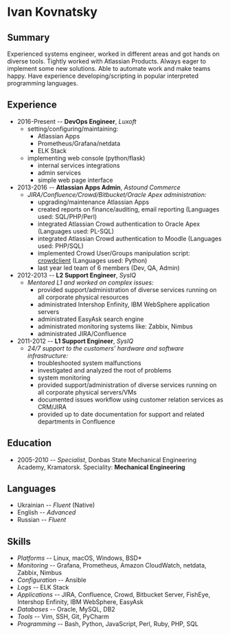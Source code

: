 # Ivan Kovnatsky

## Summary
Experienced systems engineer, worked in different areas and got hands on
diverse tools. Tightly worked with Atlassian Products. Always eager to
implement some new solutions. Able to automate work and make teams happy. Have
experience developing/scripting in popular interpreted programming languages.

## Experience
* 2016-Present -- **DevOps Engineer**, _Luxoft_
    * setting/configuring/maintaining:
      * Atlassian Apps
      * Prometheus/Grafana/netdata
      * ELK Stack
    * implementing web console (python/flask)
      * internal services integrations
      * admin services
      * simple web page interface
* 2013-2016 -- **Atlassian Apps Admin**, _Astound Commerce_
  * _JIRA/Confluence/Crowd/Bitbucket/Oracle Apex administration:_
    * upgrading/maintenance Atlassian Apps
    * created reports on finance/auditing, email reporting (Languages used: SQL/PHP/Perl)
    * integrated Atlassian Crowd authentication to Oracle Apex (Languages used: PL-SQL)
    * integrated Atlassian Crowd authentication to Moodle (Languages used: PHP/SQL)
    * implemented Crowd User/Groups manipulation script: [crowdclient](https://github.com/sevenfourk/crowdclient) (Languages used: Python)
    * last year led team of 6 members (Dev, QA, Admin)
* 2012-2013 -- **L2 Support Engineer**, _SysIQ_
  * _Mentored L1 and worked on complex issues:_
    * provided support/administration of diverse services running on all corporate physical resources
    * administrated Intershop Enfinity, IBM WebSphere application servers
    * administrated EasyAsk search engine
    * administrated monitoring systems like: Zabbix, Nimbus
    * administrated JIRA/Confluence
* 2011-2012 -- **L1 Support Engineer**, _SysIQ_
  * _24/7 support to the customers’ hardware and software infrastructure:_
    * troubleshooted system malfunctions
    * investigated and analyzed the root of problems
    * system monitoring
    * provided support/administration of diverse services running on all corporate physical servers/VMs
    * documented issues workflow using customer relation services as CRM/JIRA
    * provided up to date documentation for support and related departments in Confluence

## Education
* 2005-2010 -- _Specialist_, Donbas State Mechanical Engineering Academy, Kramatorsk. Speciality: **Mechanical Engineering**

## Languages
* Ukrainian -- _Fluent_ (Native)
* English   -- _Advanced_
* Russian   -- _Fluent_

## Skills
* _Platforms_       -- Linux, macOS, Windows, BSD*
* _Monitoring_      -- Grafana, Prometheus, Amazon CloudWatch, netdata, Zabbix, Nimbus
* _Configuration_   -- Ansible
* _Logs_            -- ELK Stack
* _Applications_    -- JIRA, Confluence, Crowd, Bitbucket Server, FishEye, Intershop Enfinity, IBM WebSphere, EasyAsk
* _Databases_       -- Oracle, MySQL, DB2
* _Tools_           -- Vim, SSH, Git, PyCharm
* _Programming_     -- Bash, Python, JavaScript, Perl, Ruby, PHP, SQL

